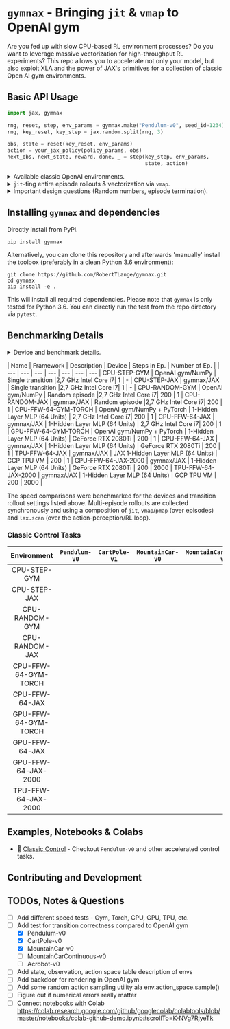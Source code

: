 # `gymnax` - Bringing `jit` & `vmap` to OpenAI gym

Are you fed up with slow CPU-based RL environment processes? Do you want to leverage massive vectorization for high-throughput RL experiments? This repo allows you to accelerate not only your model, but also exploit XLA and the power of JAX's primitives for a collection of classic Open AI gym environments.

## Basic API Usage

```python
import jax, gymnax

rng, reset, step, env_params = gymnax.make("Pendulum-v0", seed_id=1234)
rng, key_reset, key_step = jax.random.split(rng, 3)

obs, state = reset(key_reset, env_params)
action = your_jax_policy(policy_params, obs)
next_obs, next_state, reward, done, _ = step(key_step, env_params,
                                             state, action)
```

<details><summary>
Available classic OpenAI environments.

</summary>

| Environment Class | Environment Name | Implemented | Tested | Single Step Speed Gain (Estimate vs. OpenAI) |
| --- | --- | --- | --- | --- |
| Classic Control | `Pendulum-v0` | :heavy_check_mark:  | :heavy_check_mark: |
| Classic Control | `CartPole-v0` | :heavy_check_mark:  | :heavy_check_mark: |
| Classic Control | `MountainCar-v0` | :heavy_check_mark:  | :heavy_check_mark: |
</details>

<details>
  <summary><code>jit</code>-ting entire episode rollouts & vectorization via <code>vmap</code>.
  </summary>

```python
def policy_step(state_input, tmp):
    """ lax.scan compatible step transition in JAX env. """
    rng, obs, state, policy_params, env_params = state_input
    rng, rng_input = jax.random.split(rng)
    action = your_jax_policy(policy_params, obs)
    next_o, next_s, reward, done, _ = step(rng_input, env_params,
                                           state, action)
    carry, y = [rng, next_o.squeeze(), next_s.squeeze(),
                policy_params, env_params], [reward]
    return carry, y


def policy_rollout(rng_input, policy_params, env_params, num_steps):
    """ Rollout a pendulum episode with lax.scan. """
    obs, state = reset(rng_input, env_params)
    scan_out1, scan_out2 = jax.lax.scan(policy_step,
                                        [rng_input, obs, state, policy_params, env_params],
                                        [jnp.zeros(num_steps)])
    return scan_out1, jnp.array(scan_out2)


# vmap across random keys used to initialize an episode
network_rollouts = jit(vmap(policy_rollout, in_axes=(0, None, None, None),
                            out_axes=0), static_argnums=(3))

rng, rng_input = jax.random.split(rng)
rollout_keys = jax.random.split(rng, num_episodes)
traces, rewards = network_rollouts(rollout_keys, network_params,
                                   env_params, num_env_steps)
```

</details>

<details>
  <summary>Important design questions (Random numbers, episode termination). </summary>

1. All random number/PRNGKey handling has to be done explicitly outside of the function calls.
2. Episode termination has to be handled outside of the simple transition call. This could for example be done using placeholder output in the scanned function.
3. The estimated speed gains may depend on hardware as well as your specific policy parametrization.

</details>

## Installing `gymnax` and dependencies

Directly install from PyPi.

```
pip install gymnax
```

Alternatively, you can clone this repository and afterwards 'manually' install the toolbox (preferably in a clean Python 3.6 environment):

```
git clone https://github.com/RobertTLange/gymnax.git
cd gymnax
pip install -e .
```

This will install all required dependencies. Please note that `gymnax` is only tested for Python 3.6. You can directly run the test from the repo directory via `pytest`.

## Benchmarking Details

<details> <summary>
  Device and benchmark details.

</summary>

| Name | Framework | Description | Device | Steps in Ep. | Number of Ep. |
| --- | --- | --- | --- | --- | --- |
CPU-STEP-GYM | OpenAI gym/NumPy | Single transition |2,7 GHz Intel Core i7| 1 | - |
CPU-STEP-JAX | gymnax/JAX | Single transition |2,7 GHz Intel Core i7| 1 | - |
</details>


| Name | Framework | Description | Device | Steps in Ep. | Number of Ep. |
| --- | --- | --- | --- | --- | --- | --- |
CPU-STEP-GYM | OpenAI gym/NumPy | Single transition |2,7 GHz Intel Core i7| 1 | - |
CPU-STEP-JAX | gymnax/JAX | Single transition |2,7 GHz Intel Core i7| 1 | - |
CPU-RANDOM-GYM | OpenAI gym/NumPy | Random episode |2,7 GHz Intel Core i7| 200 | 1 |
CPU-RANDOM-JAX | gymnax/JAX | Random episode |2,7 GHz Intel Core i7| 200 | 1 |
CPU-FFW-64-GYM-TORCH | OpenAI gym/NumPy + PyTorch | 1-Hidden Layer MLP (64 Units) | 2,7 GHz Intel Core i7| 200 | 1 |
CPU-FFW-64-JAX | gymnax/JAX |  1-Hidden Layer MLP (64 Units) | 2,7 GHz Intel Core i7| 200 | 1 |
GPU-FFW-64-GYM-TORCH | OpenAI gym/NumPy + PyTorch | 1-Hidden Layer MLP (64 Units) | GeForce RTX 2080Ti | 200 | 1 |
GPU-FFW-64-JAX | gymnax/JAX |  1-Hidden Layer MLP (64 Units) | GeForce RTX 2080Ti | 200 | 1 |
TPU-FFW-64-JAX | gymnax/JAX | JAX 1-Hidden Layer MLP (64 Units) | GCP TPU VM | 200 | 1 |
GPU-FFW-64-JAX-2000 | gymnax/JAX | 1-Hidden Layer MLP (64 Units) | GeForce RTX 2080Ti | 200 | 2000 |
TPU-FFW-64-JAX-2000 | gymnax/JAX | 1-Hidden Layer MLP (64 Units) | GCP TPU VM | 200 | 2000 |

The speed comparisons were benchmarked for the devices and transition rollout settings listed above. Multi-episode rollouts are collected synchronously and using a composition of `jit`, `vmap`/`pmap` (over episodes) and `lax.scan` (over the action-perception/RL loop).

### Classic Control Tasks


| Environment | `Pendulum-v0` | `CartPole-v1` | `MountainCar-v0` | `MountainCarContinuous-v0` | `Acrobot-v1` |
|:---:|:---:|:---:| :---:| :---:| :---:|
CPU-STEP-GYM |  | |  |  |
CPU-STEP-JAX |  | |  |  |
CPU-RANDOM-GYM | | | |
CPU-RANDOM-JAX | | | | |
CPU-FFW-64-GYM-TORCH |  |
CPU-FFW-64-JAX |
GPU-FFW-64-GYM-TORCH |
GPU-FFW-64-JAX |
GPU-FFW-64-JAX-2000 |
TPU-FFW-64-JAX-2000 |



## Examples, Notebooks & Colabs
* :notebook: [Classic Control](examples/classic_control.ipynb) - Checkout `Pendulum-v0` and other accelerated control tasks.

## Contributing and Development


## TODOs, Notes & Questions
- [ ] Add different speed tests - Gym, Torch, CPU, GPU, TPU, etc.
- [ ] Add test for transition correctness compared to OpenAI gym
    - [x] Pendulum-v0
    - [x] CartPole-v0
    - [x] MountainCar-v0
    - [ ] MountainCarContinuous-v0
    - [ ] Acrobot-v0
- [ ] Add state, observation, action space table description of envs
- [ ] Add backdoor for rendering in OpenAI gym
- [ ] Add some random action sampling utility ala env.action_space.sample()
- [ ] Figure out if numerical errors really matter
- [ ] Connect notebooks with Colab https://colab.research.google.com/github/googlecolab/colabtools/blob/master/notebooks/colab-github-demo.ipynb#scrollTo=K-NVg7RjyeTk
